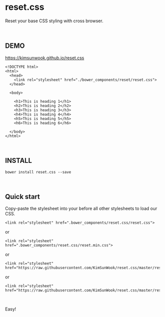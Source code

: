 reset.css
=======

Reset your base CSS styling with cross browser.

<br/>

DEMO
-------

https://kimsunwook.github.io/reset.css

```
<!DOCTYPE html>
<html>
  <head>
    <link rel="stylesheet" href="./bower_components/reset/reset.css">
  </head>

  <body>

    <h1>This is heading 1</h1>
    <h2>This is heading 2</h2>
    <h3>This is heading 3</h3>
    <h4>This is heading 4</h4>
    <h5>This is heading 5</h5>
    <h6>This is heading 6</h6>

  </body>
</html>
```

<br/>

INSTALL
-------

```
bower install reset.css --save
```

<br/>

Quick start
-------
Copy-paste the stylesheet <link> into your <head> before all other stylesheets to load our CSS.

```
<link rel="stylesheet" href=".bower_components/reset.css/reset.css">
```
or
```
<link rel="stylesheet" href=".bower_components/reset.css/reset.min.css">
```
or
```
<link rel="stylesheet" href="https://raw.githubusercontent.com/KimSunWook/reset.css/master/reset.css">
```
or
```
<link rel="stylesheet" href="https://raw.githubusercontent.com/KimSunWook/reset.css/master/reset.min.css">
```

<br/>

Easy!

